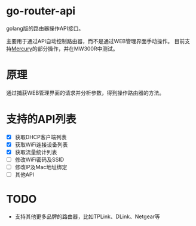 # go-router-api
golang版的路由器操作API接口。

主要用于通过API自动控制路由器，而不是通过WEB管理界面手动操作。
目前支持[Mercury](http://www.mercurycom.com.cn)的部分操作，并在MW300R中测试。

# 原理
通过捕获WEB管理界面的请求并分析参数，得到操作路由器的方法。

# 支持的API列表
- [x] 获取DHCP客户端列表
- [x] 获取WiFi连接设备列表
- [x] 获取流量统计列表
- [ ] 修改WiFi密码及SSID
- [ ] 修改IP及Mac地址绑定
- [ ] 其他API

# TODO
* 支持其他更多品牌的路由器，比如TPLink、DLink、Netgear等
